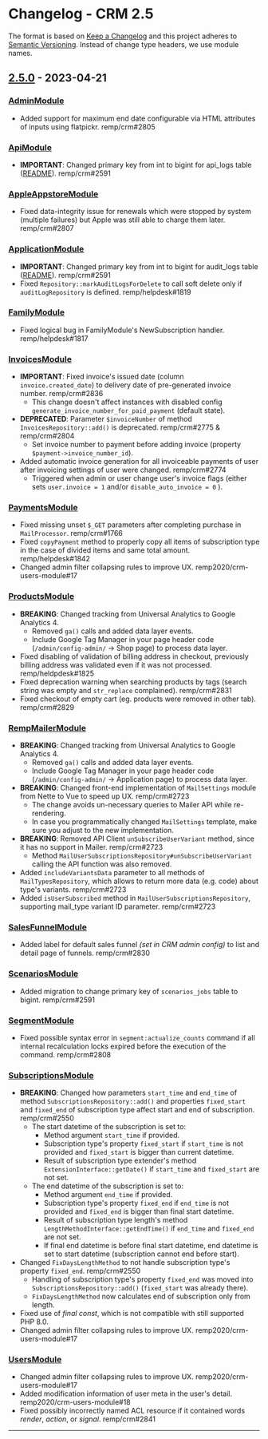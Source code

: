 # Changelog - CRM 2.5

The format is based on [Keep a Changelog](http://keepachangelog.com/) and this project adheres to [Semantic Versioning](http://semver.org/). Instead of change type headers, we use module names.

## [2.5.0] - 2023-04-21

### [AdminModule]

- Added support for maximum end date configurable via HTML attributes of inputs using flatpickr. remp/crm#2805

### [ApiModule]

- **IMPORTANT**: Changed primary key from int to bigint for api_logs table ([README](https://github.com/remp2020/crm-api-module/#database-tables-migration)). remp/crm#2591

### [AppleAppstoreModule]

- Fixed data-integrity issue for renewals which were stopped by system (multiple failures) but Apple was still able to charge them later. remp/crm#2807

### [ApplicationModule]

- **IMPORTANT**: Changed primary key from int to bigint for audit_logs table ([README](https://github.com/remp2020/crm-application-module/#database-tables-migration)). remp/crm#2591
- Fixed `Repository::markAuditLogsForDelete` to call soft delete only if `auditLogRepository` is defined. remp/helpdesk#1819

### [FamilyModule]

- Fixed logical bug in FamilyModule's NewSubscription handler. remp/helpdesk#1817

### [InvoicesModule]

- **IMPORTANT**: Fixed invoice's issued date (column `invoice.created_date`) to delivery date of pre-generated invoice number. remp/crm#2836
    - This change doesn't affect instances with disabled config `generate_invoice_number_for_paid_payment` (default state).
- **DEPRECATED**: Parameter `$invoiceNumber` of method `InvoicesRepository::add()` is deprecated. remp/crm#2775 & remp/crm#2804
    - Set invoice number to payment before adding invoice (property `$payment->invoice_number_id`).
- Added automatic invoice generation for all invoiceable payments of user after invoicing settings of user were changed. remp/crm#2774
    - Triggered when admin or user change user's invoice flags (either sets `user.invoice = 1` and/or `disable_auto_invoice = 0` ).

### [PaymentsModule]

- Fixed missing unset `$_GET` parameters after completing purchase in `MailProcessor`. remp/crm#1766
- Fixed `copyPayment` method to properly copy all items of subscription type in the case of divided items and same total amount. remp/helpdesk#1842
- Changed admin filter collapsing rules to improve UX. remp2020/crm-users-module#17

### [ProductsModule]

- **BREAKING**: Changed tracking from Universal Analytics to Google Analytics 4.
    - Removed `ga()` calls and added data layer events.
    - Include Google Tag Manager in your page header code (`/admin/config-admin/` -> Shop page) to process data layer.
- Fixed disabling of validation of billing address in checkout, previously billing address was validated even if it was not processed. remp/heldpdesk#1825
- Fixed deprecation warning when searching products by tags (search string was empty and `str_replace` complained). remp/crm#2831
- Fixed checkout of empty cart (eg. products were removed in other tab). remp/crm#2829

### [RempMailerModule]

- **BREAKING**: Changed tracking from Universal Analytics to Google Analytics 4.
    - Removed `ga()` calls and added data layer events.
    - Include Google Tag Manager in your page header code (`/admin/config-admin/` -> Application page) to process data layer.
- **BREAKING**: Changed front-end implementation of `MailSettings` module from Nette to Vue to speed up UX. remp/crm#2723
    - The change avoids un-necessary queries to Mailer API while re-rendering.
    - In case you programmatically changed `MailSettings` template, make sure you adjust to the new implementation.
- **BREAKING**: Removed API Client `unSubscribeUserVariant` method, since it has no support in Mailer. remp/crm#2723
    - Method `MailUserSubscriptionsRepository#unSubscribeUserVariant` calling the API function was also removed.
- Added `includeVariantsData` parameter to all methods of `MailTypesRepository`, which allows to return more data (e.g. code) about type's variants. remp/crm#2723
- Added `isUserSubscribed` method in `MailUserSubscriptionsRepository`, supporting mail_type variant ID parameter. remp/crm#2723

### [SalesFunnelModule]

- Added label for default sales funnel _(set in CRM admin config)_ to list and detail page of funnels. remp/crm#2830

### [ScenariosModule]

- Added migration to change primary key of `scenarios_jobs` table to bigint. remp/crm#2591

### [SegmentModule]

- Fixed possible syntax error in `segment:actualize_counts` command if all internal recalculation locks expired before the execution of the command. remp/crm#2808

### [SubscriptionsModule]

- **BREAKING**: Changed how parameters `start_time` and `end_time` of method `SubscriptionsRepository::add()` and properties `fixed_start` and `fixed_end` of subscription type affect start and end of subscription. remp/crm#2550
    - The start datetime of the subscription is set to:
        - Method argument `start_time` if provided.
        - Subscription type's property `fixed_start` if `start_time` is not provided and `fixed_start` is bigger than current datetime.
        - Result of subscription type extender's method `ExtensionInterface::getDate()` if `start_time` and `fixed_start` are not set.
    - The end datetime of the subscription is set to:
        - Method argument `end_time` if provided.
        - Subscription type's property `fixed_end` if `end_time` is not provided and `fixed_end` is bigger than final start datetime.
        - Result of subscription type length's method `LengthMethodInterface::getEndTime()` if `end_time` and `fixed_end` are not set.
        - If final end datetime is before final start datetime, end datetime is set to start datetime (subscription cannot end before start).
- Changed `FixDaysLengthMethod` to not handle subscription type's property `fixed_end`. remp/crm#2550
    - Handling of subscription type's property `fixed_end` was moved into `SubscriptionsRepository::add()` (`fixed_start` was already there).
    - `FixDaysLengthMethod` now calculates end of subscription only from length.
- Fixed use of _final const_, which is not compatible with still supported PHP 8.0.
- Changed admin filter collapsing rules to improve UX. remp2020/crm-users-module#17

### [UsersModule]

- Changed admin filter collapsing rules to improve UX. remp2020/crm-users-module#17
- Added modification information of user meta in the user's detail. remp2020/crm-users-module#18
- Fixed possibly incorrectly named ACL resource if it contained words _render_, _action_, or _signal_. remp/crm#2841

---

[AdminModule]: https://github.com/remp2020/crm-admin-module/
[ApiModule]: https://github.com/remp2020/crm-api-module/
[AppleAppstoreModule]: https://github.com/remp2020/crm-apple-appstore-module
[ApplicationModule]: https://github.com/remp2020/crm-application-module/
[ClvModule]: https://github.com/remp2020/crm-clv-module/
[CouponModule]: https://github.com/remp2020/crm-coupon-module/
[DashboardModule]: https://github.com/remp2020/crm-dashboard-module/
[FamilyModule]: https://github.com/remp2020/crm-family-module/
[GiftsModule]: https://github.com/remp2020/crm-gifts-module/
[GooglePlayBillingModule]: https://github.com/remp2020/crm-google-play-billing-module/
[GoPayModule]: https://github.com/remp2020/crm-gopay-module
[InvoicesModule]: https://github.com/remp2020/crm-invoices-module/
[IssuesModule]: https://github.com/remp2020/crm-issues-module/
[OnboardingModule]: https://github.com/remp2020/crm-onboarding-module/
[PaymentsModule]: https://github.com/remp2020/crm-payments-module/
[PrintModule]: https://github.com/remp2020/crm-print-module/
[PrivatBankarModule]: https://github.com/remp2020/crm-privatbankar-module/
[ProductsModule]: https://github.com/remp2020/crm-products-module/
[RempCampaignModule]: https://github.com/remp2020/crm-remp-campaign-module/
[RempMailerModule]: https://github.com/remp2020/crm-remp-mailer-module/
[RempPythiaModule]: https://github.com/remp2020/crm-remp-pythia-module/
[SalesFunnelModule]: https://github.com/remp2020/crm-salesfunnel-module/
[ScenariosModule]: https://github.com/remp2020/crm-scenarios-module/
[SegmentModule]: https://github.com/remp2020/crm-segment-module/
[SlspSporopayModule]: https://github.com/remp2020/crm-slsp-sporopay-module/
[StripeModule]: https://github.com/remp2020/crm-stripe-module/
[SubscriptionsModule]: https://github.com/remp2020/crm-subscriptions-module/
[UpgradesModule]: https://github.com/remp2020/crm-upgrades-module
[UsersModule]: https://github.com/remp2020/crm-users-module/
[VubEplatbyModule]: https://github.com/remp2020/crm-vub-eplatby-module/
[WordpressModule]: https://github.com/remp2020/crm-wordpress-module/
[WalletPayModule]: https://github.com/remp2020/crm-wallet-pay-module/

[Release label]: https://gitlab.com/remp/crm/issues?label_name[]=release
[2.5.0]: https://gitlab.com/remp/crm/compare/2.4.0...2.5.0
